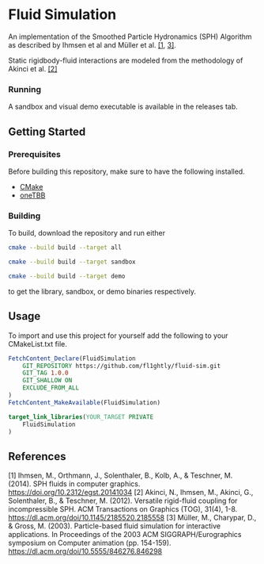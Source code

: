 # Fluid Simulation

An implementation of the Smoothed Particle Hydronamics (SPH) Algorithm as described by Ihmsen et al and Müller et al. [\[1](#1), [3\]](#3).

Static rigidbody-fluid interactions are modeled from the methodology of Akinci et al. [[2]](#2)

### Running
A sandbox and visual demo executable is available in the releases tab.

## Getting Started

### Prerequisites
Before building this repository, make sure to have the following installed.
* [CMake](https://cmake.org/)
* [oneTBB](https://www.intel.com/content/www/us/en/developer/tools/oneapi/onetbb.html)

### Building
To build, download the repository and run either 
```bash
cmake --build build --target all
```

```bash
cmake --build build --target sandbox
```

```bash
cmake --build build --target demo
```

to get the library, sandbox, or demo binaries respectively.

## Usage
To import and use this project for yourself add the following to your CMakeList.txt file.
```CMake
FetchContent_Declare(FluidSimulation
    GIT_REPOSITORY https://github.com/fl1ghtly/fluid-sim.git
    GIT_TAG 1.0.0
    GIT_SHALLOW ON
    EXCLUDE_FROM_ALL
)
FetchContent_MakeAvailable(FluidSimulation)

target_link_libraries(YOUR_TARGET PRIVATE
    FluidSimulation
)
```

## References
<a id="1">[1]</a>
Ihmsen, M., Orthmann, J., Solenthaler, B., Kolb, A., & Teschner, M. (2014). SPH fluids in computer graphics. https://doi.org/10.2312/egst.20141034
<a id="2">[2]</a>
Akinci, N., Ihmsen, M., Akinci, G., Solenthaler, B., & Teschner, M. (2012). Versatile rigid-fluid coupling for incompressible SPH. ACM Transactions on Graphics (TOG), 31(4), 1-8. https://dl.acm.org/doi/10.1145/2185520.2185558
<a id="3">[3]</a>
Müller, M., Charypar, D., & Gross, M. (2003). Particle-based fluid simulation for interactive applications. In Proceedings of the 2003 ACM SIGGRAPH/Eurographics symposium on Computer animation (pp. 154-159). https://dl.acm.org/doi/10.5555/846276.846298